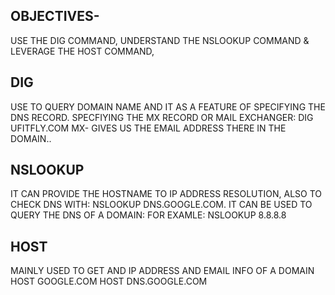 OBJECTIVES-
--
USE THE DIG COMMAND,  UNDERSTAND THE NSLOOKUP COMMAND & LEVERAGE THE HOST COMMAND,

DIG
--
USE TO QUERY DOMAIN NAME AND IT AS A FEATURE OF SPECIFYING THE DNS RECORD.
SPECFIYING THE MX RECORD OR MAIL EXCHANGER:
DIG UFITFLY.COM MX- GIVES US THE EMAIL ADDRESS THERE IN THE DOMAIN..

NSLOOKUP
--
IT CAN PROVIDE THE HOSTNAME TO IP ADDRESS RESOLUTION, ALSO TO CHECK DNS WITH:
NSLOOKUP DNS.GOOGLE.COM.
IT CAN BE USED TO QUERY THE DNS OF A DOMAIN: FOR EXAMLE:
NSLOOKUP 8.8.8.8

HOST
--
MAINLY USED TO GET AND IP ADDRESS AND EMAIL INFO OF A DOMAIN
HOST GOOGLE.COM
HOST DNS.GOOGLE.COM
 
